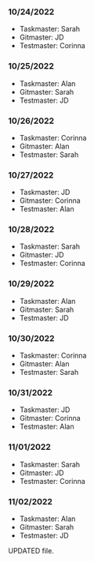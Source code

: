 ### 10/24/2022

- Taskmaster: Sarah
- Gitmaster: JD
- Testmaster: Corinna

### 10/25/2022

- Taskmaster: Alan
- Gitmaster: Sarah
- Testmaster: JD

### 10/26/2022

- Taskmaster: Corinna
- Gitmaster: Alan
- Testmaster: Sarah

### 10/27/2022

- Taskmaster: JD
- Gitmaster: Corinna
- Testmaster: Alan

### 10/28/2022

- Taskmaster: Sarah
- Gitmaster: JD
- Testmaster: Corinna

### 10/29/2022

- Taskmaster: Alan
- Gitmaster: Sarah
- Testmaster: JD

### 10/30/2022

- Taskmaster: Corinna
- Gitmaster: Alan
- Testmaster: Sarah

### 10/31/2022

- Taskmaster: JD
- Gitmaster: Corinna
- Testmaster: Alan

### 11/01/2022

- Taskmaster: Sarah
- Gitmaster: JD
- Testmaster: Corinna

### 11/02/2022

- Taskmaster: Alan
- Gitmaster: Sarah
- Testmaster: JD

UPDATED file.
